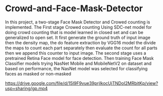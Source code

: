 # Crowd-and-Face-Mask-Detector
In this project, a two-stage Face Mask Detector and Crowed counting is implemented.
The First stage Crowed counting  Using SDC-net model for doing crowd counting that is model learned in closed set and can be generalized to open set.
It first generate the ground truth of input image then the density map, the do feature extraction 
by VGG16 model the divide the maps to count each part separately then evaluate the count for all parts then we append this counter to input image. 
The second stage uses a pretrained Retina Face model for face detection. Then training Face Mask Classifier models trying NasNet Mobile and MobileNetV2 on dataset and based on performance, 
the NasNet model was selected for classifying faces as masked or non-masked 

https://drive.google.com/file/d/15I9F9vue39prjlkocUjTNDoI2MRbitKp/view?usp=sharing/gp.mp4
